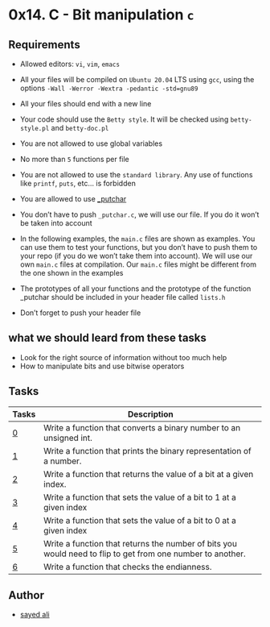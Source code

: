 # 0x14. C - Bit manipulation `c`

## Requirements

* Allowed editors: `vi`, `vim`, `emacs`

* All your files will be compiled on `Ubuntu 20.04` LTS using `gcc`, using the options `-Wall -Werror -Wextra -pedantic -std=gnu89`

* All your files should end with a new line

* Your code should use the `Betty style`. It will be checked using `betty-style.pl` and `betty-doc.pl`

* You are not allowed to use global variables

* No more than `5` functions per file

* You are not allowed to use the `standard library`. Any use of functions like `printf`, `puts`, etc… is forbidden

* You are allowed to use [_putchar](https://github.com/holbertonschool/_putchar.c/blob/master/_putchar.c)

* You don’t have to push `_putchar.c`, we will use our file. If you do it won’t be taken into account

* In the following examples, the `main.c` files are shown as examples. You can use them to test your functions, but you don’t have to push them to your repo (if you do we won’t take them into account). We will use our own `main.c` files at compilation. Our `main.c` files might be different from the one shown in the examples

* The prototypes of all your functions and the prototype of the function _putchar should be included in your header file called `lists.h`

* Don’t forget to push your header file

## what we should leard from these tasks

* Look for the right source of information without too much help
* How to manipulate bits and use bitwise operators

## Tasks

| Tasks | Description |
| --- | --- |
| [0](/0x14-bit_manipulation/0-binary_to_uint.c) | Write a function that converts a binary number to an unsigned int. |
| [1](/0x14-bit_manipulation/1-print_binary.c) | Write a function that prints the binary representation of a number. |
| [2](/0x14-bit_manipulation/2-get_bit.c) | Write a function that returns the value of a bit at a given index. |
| [3](/0x14-bit_manipulation/3-set_bit.c) | Write a function that sets the value of a bit to 1 at a given index |
| [4](/0x14-bit_manipulation/4-clear_bit.c) | Write a function that sets the value of a bit to 0 at a given index |
| [5](/0x14-bit_manipulation/5-flip_bits.c) | Write a function that returns the number of bits you would need to flip to get from one number to another. |
| [6](/0x14-bit_manipulation/100-get_endianness.c) | Write a function that checks the endianness. |

## Author

* [sayed ali](https://github.com/sayedali1)
